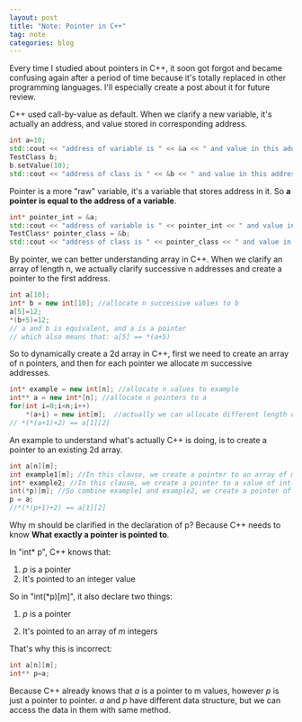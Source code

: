 ```yaml
---
layout: post
title: "Note: Pointer in C++"
tag: note
categories: blog
---
```


Every time I studied about pointers in C++, it soon got forgot and became confusing again after a period of time because it's totally replaced in other programming languages. I'll especially create a post about it for future review.

C++ used call-by-value as default. When we clarify a new variable, it's actually an address, and value stored in corresponding address.

```c++
int a=10;
std::cout << "address of variable is " << &a << " and value in this address is " << a << std::endl;
TestClass b;
b.setValue(10);
std::cout << "address of class is " << &b << " and value in this address is " << b.getValue() << std::endl;
```

Pointer is a more "raw" variable, it's a variable that stores address in it. So **a pointer is equal to the address of a variable**.

```c++
int* pointer_int = &a;
std::cout << "address of variable is " << pointer_int << " and value in this address is " << *pointer_int << std::endl;
TestClass* pointer_class = &b;
std::cout << "address of class is " << pointer_class << " and value in this address is " << pointer_class->getValue() << std::endl;
```

By pointer, we can better understanding array in C++. When we clarify an array of length n, we actually clarify successive n addresses and create a pointer to the first address.

```c++
int a[10];
int* b = new int[10]; //allocate n successive values to b
a[5]=12;
*(b+5)=12;
// a and b is equivalent, and a is a pointer
// which also means that: a[5] == *(a+5)
```

So to dynamically create a 2d array in C++, first we need to create an array of n pointers, and then for each pointer we allocate m successive addresses.

```c++
int* example = new int[n]; //allocate n values to example
int** a = new int*[n]; //allocate n pointers to a
for(int i=0;i<n;i++)
    *(a+i) = new int[m];  //actually we can allocate different length of array for each pointer
// *(*(a+1)+2) == a[1][2]
```

An example to understand what's actually C++ is doing, is to create a pointer to an existing 2d array.

```c++
int a[n][m];
int example1[m]; //In this clause, we create a pointer to an array of m elements.
int* example2; //In this clause, we create a pointer to a value of int.
int(*p)[m]; //So combine example1 and example2, we create a pointer of type int*, and this is a pointer to an array of m elements. 
p = a;
//*(*(p+1)+2) == a[1][2]

```

Why m should be clarified in the declaration of p? Because C++ needs to know **What exactly a pointer is pointed to**.

In "int* p", C++ knows that:

1. *p* is a pointer
2. It's pointed to an integer value

So in "int(*p)[m]", it also declare two things:

1. *p* is a pointer

2. It's pointed to an array of *m* integers

That's why this is incorrect:

```c++
int a[n][m];
int** p=a;
```

Because C++ already knows that *a* is a pointer to m values, however *p* is just a pointer to pointer. *a* and *p* have different data structure, but we can access the data in them with same method.